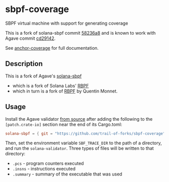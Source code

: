 # sbpf-coverage

SBPF virtual machine with support for generating coverage

This is a fork of solana-sbpf commit [58236a8](https://github.com/anza-xyz/sbpf/commit/58236a8ca3c3eeddae8b3c7f45a3246d8ee0fb8e) and is known to work with Agave commit [cd29142](https://github.com/anza-xyz/agave/commit/cd291424d3d71c1a3be0c2c919916dcaa272d162).

See [anchor-coverage] for full documentation.

## Description

This is a fork of Agave's [solana-sbpf](https://github.com/anza-xyz/sbpf)

- which is a fork of Solana Labs' [RBPF](https://github.com/solana-labs/rbpf)
- which in turn is a fork of [RBPF](https://github.com/qmonnet/rbpf) by Quentin Monnet.

## Usage

Install the Agave validator [from source] after adding the following to the `[patch.crate-io]` section near the end of its Cargo.toml:

```toml
solana-sbpf = { git = "https://github.com/trail-of-forks/sbpf-coverage" }
```

Then, set the environment variable `SBF_TRACE_DIR` to the path of a directory, and run the `solana-validator`. Three types of files will be written to that directory:

- `.pcs` - program counters executed
- `.insns` - instructions executed
- `.summary` - summary of the executable that was used

[anchor-coverage]: https://github.com/trailofbits/anchor-coverage
[from source]: https://docs.anza.xyz/cli/install#building-from-source
